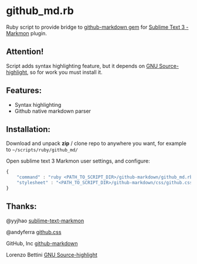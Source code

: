 # github_md.rb

Ruby script to provide bridge to [github-markdown gem](https://rubygems.org/gems/github-markdown) for [Sublime Text 3 - Markmon](https://github.com/yyjhao/sublime-text-markmon) plugin.

## Attention!

Script adds syntax highlighting feature, but it depends on [GNU Source-highlight](http://www.gnu.org/software/src-highlite/), so for work you must install it.

## Features:

* Syntax highlighting
* Github native markdown parser

## Installation:

Download and unpack **zip** / clone repo to anywhere you want, for example to `~/scripts/ruby/github_md/`

Open sublime text 3 Markmon user settings, and configure:

```js
{
    "command" : "ruby <PATH_TO_SCRIPT_DIR>/github-markdown/github_md.rb",
    "stylesheet" : "<PATH_TO_SCRIPT_DIR>/github-markdown/css/github.css"
}
```

## Thanks:
@yyjhao [sublime-text-markmon](https://github.com/yyjhao/sublime-text-markmon)

@andyferra [github.css](https://gist.github.com/andyferra/2554919)

GitHub, Inc [github-markdown](https://rubygems.org/gems/github-markdown/)

Lorenzo Bettini [GNU Source-highlight](http://www.gnu.org/software/src-highlite/)